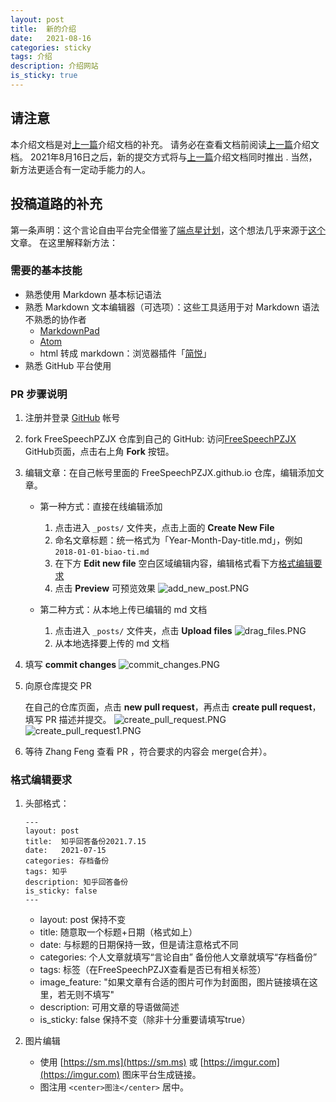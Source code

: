 ```yaml
---
layout: post
title:  新的介绍
date:   2021-08-16
categories: sticky
tags: 介绍
description: 介绍网站
is_sticky: true
---
```

## 请注意
本介绍文档是对[上一篇](https://freespeechpzjx.github.io/sticky/2021/07/10/jie-shao.html)介绍文档的补充。 请务必在查看文档前阅读[上一篇](https://freespeechpzjx.github.io/sticky/2021/07/10/jie-shao.html)介绍文档。 2021年8月16日之后，新的提交方式将与[上一篇](https://freespeechpzjx.github.io/sticky/2021/07/10/jie-shao.html)介绍文档同时推出 . 当然，新方法更适合有一定动手能力的人。
## 投稿道路的补充
第一条声明：这个言论自由平台完全借鉴了[端点星计划](https://github.com/Terminus2049)，这个想法几乎来源于[这个](https://telegra.ph/%E6%88%90%E9%83%BD%E5%98%89%E7%A5%A5%E4%BA%8C%E4%B8%89%E4%BA%8B-09-12)文章。
在这里解释新方法：
### 需要的基本技能

- 熟悉使用 Markdown 基本标记语法
- 熟悉 Markdown 文本编辑器（可选项）：这些工具适用于对 Markdown 语法不熟悉的协作者
  - [MarkdownPad](http://markdownpad.com/)
  - [Atom](https://atom.io/)
  - html 转成 markdown：浏览器插件「[简悦](http://ksria.com/simpread/)」
- 熟悉 GitHub 平台使用

### PR 步骤说明

1. 注册并登录 [GitHub](https://github.com/) 帐号

2. fork FreeSpeechPZJX 仓库到自己的 GitHub: 访问[FreeSpeechPZJX](https://github.com/FreeSpeechPZJX/FreeSpeechPZJX.github.io) GitHub页面，点击右上角 **Fork** 按钮。

3. 编辑文章：在自己帐号里面的 FreeSpeechPZJX.github.io 仓库，编辑添加文章。

    - 第一种方式：直接在线编辑添加
      1. 点击进入 `_posts/` 文件夹，点击上面的 **Create New File**
      2. 命名文章标题：统一格式为「Year-Month-Day-title.md」，例如 `2018-01-01-biao-ti.md`
      3. 在下方 **Edit new file** 空白区域编辑内容，编辑格式看下方[格式编辑要求](#格式编辑要求)
      4. 点击 **Preview** 可预览效果
        ![add_new_post.PNG](https://i.loli.net/2021/08/16/G8wgkJAsUelHfvS.png)

    - 第二种方式：从本地上传已编辑的 md 文档
      1. 点击进入 `_posts/` 文件夹，点击 **Upload files**
        ![drag_files.PNG](https://i.loli.net/2021/08/16/gkFQNoH48vfCwY6.png)
      2. 从本地选择要上传的 md 文档

4. 填写 **commit changes**
  ![commit_changes.PNG](https://i.loli.net/2021/08/16/AcxU29FzjwP4XTZ.png)

5. 向原仓库提交 PR
    
    在自己的仓库页面，点击 **new pull request**，再点击 **create pull request**，填写 PR 描述并提交。
    ![create_pull_request.PNG](https://i.loli.net/2021/08/16/a5XGYHhKjy2egIs.png)
    ![create_pull_request1.PNG](https://i.loli.net/2021/08/16/9RY8sFVKPJ1zXSu.png)

6. 等待 Zhang Feng 查看 PR ，符合要求的内容会 merge(合并）。

### 格式编辑要求

1. 头部格式：

    ```
    ---
	layout: post
	title:  知乎回答备份2021.7.15
	date:   2021-07-15
	categories: 存档备份
	tags: 知乎
	description: 知乎回答备份
	is_sticky: false
	---
	```
	 
    - layout: post 保持不变
    - title: 随意取一个标题+日期（格式如上）
    - date: 与标题的日期保持一致，但是请注意格式不同
    - categories: 个人文章就填写“言论自由” 备份他人文章就填写“存档备份”
    - tags: 标签（在FreeSpeechPZJX查看是否已有相关标签）
    - image_feature: "如果文章有合适的图片可作为封面图，图片链接填在这里，若无则不填写"
    - description: 可用文章的导语做简述
    - is_sticky: false 保持不变（除非十分重要请填写true）

2. 图片编辑

	- 使用 [https://sm.ms](https://sm.ms) 或 [https://imgur.com](https://imgur.com) 图床平台生成链接。
	- 图注用 `<center>图注</center>` 居中。